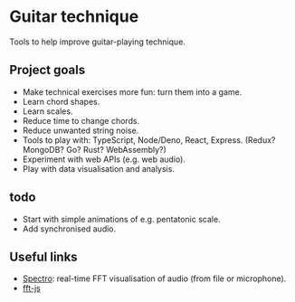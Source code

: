 # Guitar technique

Tools to help improve guitar-playing technique.

## Project goals

* Make technical exercises more fun: turn them into a game.
* Learn chord shapes.
* Learn scales.
* Reduce time to change chords.
* Reduce unwanted string noise.
* Tools to play with: TypeScript, Node/Deno, React, Express. (Redux? MongoDB? Go? Rust? WebAssembly?)
* Experiment with web APIs (e.g. web audio).
* Play with data visualisation and analysis.

## todo

* Start with simple animations of e.g. pentatonic scale.
* Add synchronised audio.

## Useful links

* [Spectro](https://github.com/calebj0seph/spectro): real-time FFT visualisation of audio (from file or microphone).
* [fft-js](https://www.npmjs.com/package/fft-js)